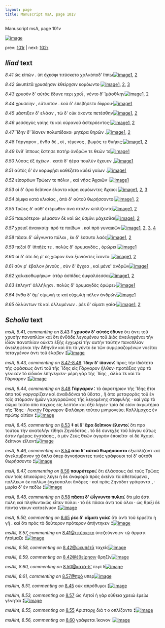 ```yaml
---
layout: page
title: Manuscript msA, page 101v
---
```


Manuscript msA, page 101v

[![image](http://www.homermultitext.org/iipsrv?OBJ=IIP,1.0&FIF=/project/homer/pyramidal/deepzoom/hmt/vaimg/2017a/VA101VN_0604.tif&WID=100&CVT=JPEG)](http://www.homermultitext.org/ict2/?urn=urn:cite2:hmt:vaimg.2017a:VA101VN_0604)

prev:  [101r](../101r) | next:  [102r](../102r)

## *Iliad* text

*8.41* <a id="8.41"/> ὡς εἰπὼν . ὑπ όχεσφι τιτύσκετο χαλκόποδ' ἵππω[![image](http://www.homermultitext.org/iipsrv?OBJ=IIP,1.0&FIF=/project/homer/pyramidal/deepzoom/hmt/vaimg/2017a/VA101VN_0604.tif&RGN=0.4615,0.2479,0.4084,0.0278&WID=1000&CVT=JPEG)](http://www.homermultitext.org/ict2/?urn=urn:cite2:hmt:vaimg.2017a:VA101VN_0604@0.4615,0.2479,0.4084,0.0278)[1](#msA_8.1), [2](#msAil_8.57)

*8.42* <a id="8.42"/> ὠκυπέτᾱ χρυσέῃσιν ἐθείρῃσιν κομόωντε·[![image](http://www.homermultitext.org/iipsrv?OBJ=IIP,1.0&FIF=/project/homer/pyramidal/deepzoom/hmt/vaimg/2017a/VA101VN_0604.tif&RGN=0.4585,0.2667,0.4044,0.0278&WID=1000&CVT=JPEG)](http://www.homermultitext.org/ict2/?urn=urn:cite2:hmt:vaimg.2017a:VA101VN_0604@0.4585,0.2667,0.4044,0.0278)[1](#msAil_8.59), [2](#msA_8.1), [3](#msAil_8.58)

*8.43* <a id="8.43"/> χρυσὸν δ' αὐτὸς ἔδυνε περι χροῒ , γέντο δ' ϊμάσθλην[![image](http://www.homermultitext.org/iipsrv?OBJ=IIP,1.0&FIF=/project/homer/pyramidal/deepzoom/hmt/vaimg/2017a/VA101VN_0604.tif&RGN=0.4464,0.287,0.4404,0.0316&WID=1000&CVT=JPEG)](http://www.homermultitext.org/ict2/?urn=urn:cite2:hmt:vaimg.2017a:VA101VN_0604@0.4464,0.287,0.4404,0.0316)[1](#msA_8.1), [2](#msA_8.41)

*8.44* <a id="8.44"/> χρυσείην , εὔτυκτον . ἑοῦ δ' ἐπεβήσετο δίφρου·[![image](http://www.homermultitext.org/iipsrv?OBJ=IIP,1.0&FIF=/project/homer/pyramidal/deepzoom/hmt/vaimg/2017a/VA101VN_0604.tif&RGN=0.4645,0.305,0.4104,0.0316&WID=1000&CVT=JPEG)](http://www.homermultitext.org/ict2/?urn=urn:cite2:hmt:vaimg.2017a:VA101VN_0604@0.4645,0.305,0.4104,0.0316)[1](#msA_8.1)

*8.45* <a id="8.45"/> μάστιξεν δ' ελάαν , τὼ δ' οὐκ ἀκοντε πετέσθην[![image](http://www.homermultitext.org/iipsrv?OBJ=IIP,1.0&FIF=/project/homer/pyramidal/deepzoom/hmt/vaimg/2017a/VA101VN_0604.tif&RGN=0.4585,0.3238,0.4124,0.0316&WID=1000&CVT=JPEG)](http://www.homermultitext.org/ict2/?urn=urn:cite2:hmt:vaimg.2017a:VA101VN_0604@0.4585,0.3238,0.4124,0.0316)[1](#msA_8.1), [2](#msAim_8.51)

*8.46* <a id="8.46"/> μεσσηγὺς γαίης τε καὶ οὐρανοῦ ἀστερόεντος·[![image](http://www.homermultitext.org/iipsrv?OBJ=IIP,1.0&FIF=/project/homer/pyramidal/deepzoom/hmt/vaimg/2017a/VA101VN_0604.tif&RGN=0.4474,0.3403,0.4124,0.0316&WID=1000&CVT=JPEG)](http://www.homermultitext.org/ict2/?urn=urn:cite2:hmt:vaimg.2017a:VA101VN_0604@0.4474,0.3403,0.4124,0.0316)[1](#msA_8.42), [2](#msA_8.1)

*8.47* <a id="8.47"/> Ἴ̈δην δ' ἵ̈κανεν 					πολυπίδακα· μητέρα θηρῶν .[![image](http://www.homermultitext.org/iipsrv?OBJ=IIP,1.0&FIF=/project/homer/pyramidal/deepzoom/hmt/vaimg/2017a/VA101VN_0604.tif&RGN=0.4494,0.3591,0.4124,0.0316&WID=1000&CVT=JPEG)](http://www.homermultitext.org/ict2/?urn=urn:cite2:hmt:vaimg.2017a:VA101VN_0604@0.4494,0.3591,0.4124,0.0316)[1](#msA_8.1), [2](#msAim_8.52)

*8.48* <a id="8.48"/> Γάργαρον , ἔνθα δέ , 					οἱ , τέμενος , βωμός τε θυήεις·[![image](http://www.homermultitext.org/iipsrv?OBJ=IIP,1.0&FIF=/project/homer/pyramidal/deepzoom/hmt/vaimg/2017a/VA101VN_0604.tif&RGN=0.4555,0.3794,0.4124,0.0316&WID=1000&CVT=JPEG)](http://www.homermultitext.org/ict2/?urn=urn:cite2:hmt:vaimg.2017a:VA101VN_0604@0.4555,0.3794,0.4124,0.0316)[1](#msA_8.1), [2](#msA_8.44)

*8.49* <a id="8.49"/> ἔνθ' ἵππους ἔστησε πατὴρ ἀνδρῶν τε θεῶν τε[![image](http://www.homermultitext.org/iipsrv?OBJ=IIP,1.0&FIF=/project/homer/pyramidal/deepzoom/hmt/vaimg/2017a/VA101VN_0604.tif&RGN=0.4535,0.3982,0.3774,0.0316&WID=1000&CVT=JPEG)](http://www.homermultitext.org/ict2/?urn=urn:cite2:hmt:vaimg.2017a:VA101VN_0604@0.4535,0.3982,0.3774,0.0316)[1](#msA_8.1)

*8.50* <a id="8.50"/> λύσας ἐξ ὀχέων . κατὰ δ' ἠέρα πουλὺν ἔχευεν ,[![image](http://www.homermultitext.org/iipsrv?OBJ=IIP,1.0&FIF=/project/homer/pyramidal/deepzoom/hmt/vaimg/2017a/VA101VN_0604.tif&RGN=0.4505,0.417,0.3964,0.0316&WID=1000&CVT=JPEG)](http://www.homermultitext.org/ict2/?urn=urn:cite2:hmt:vaimg.2017a:VA101VN_0604@0.4505,0.417,0.3964,0.0316)[1](#msA_8.1)

*8.51* <a id="8.51"/> αὐτὸς δ' ἐν κορυφῇσι καθέζετο κύδεϊ γαίων .[![image](http://www.homermultitext.org/iipsrv?OBJ=IIP,1.0&FIF=/project/homer/pyramidal/deepzoom/hmt/vaimg/2017a/VA101VN_0604.tif&RGN=0.4535,0.4335,0.3964,0.0316&WID=1000&CVT=JPEG)](http://www.homermultitext.org/ict2/?urn=urn:cite2:hmt:vaimg.2017a:VA101VN_0604@0.4535,0.4335,0.3964,0.0316)[1](#msA_8.1)

*8.52* <a id="8.52"/> εἰσορόων Τρώων τε 					πόλιν , καὶ νῆας Ἀχαιῶν ·[![image](http://www.homermultitext.org/iipsrv?OBJ=IIP,1.0&FIF=/project/homer/pyramidal/deepzoom/hmt/vaimg/2017a/VA101VN_0604.tif&RGN=0.4535,0.453,0.3844,0.0316&WID=1000&CVT=JPEG)](http://www.homermultitext.org/ict2/?urn=urn:cite2:hmt:vaimg.2017a:VA101VN_0604@0.4535,0.453,0.3844,0.0316)[1](#msA_8.1)

*8.53* <a id="8.53"/> οἱ δ' ἄρα δεῖπνον ἕλοντο κάρη κομόωντες Ἀχαιοὶ 				[![image](http://www.homermultitext.org/iipsrv?OBJ=IIP,1.0&FIF=/project/homer/pyramidal/deepzoom/hmt/vaimg/2017a/VA101VN_0604.tif&RGN=0.4394,0.4718,0.4214,0.0316&WID=1000&CVT=JPEG)](http://www.homermultitext.org/ict2/?urn=urn:cite2:hmt:vaimg.2017a:VA101VN_0604@0.4394,0.4718,0.4214,0.0316)[1](#msA_8.1), [2](#msAint_8.54), [3](#msA_8.45)

*8.54* <a id="8.54"/> ῥίμφα κατὰ κλισίας , ἀπὸ δ' αὐτοῦ θωρήσσοντο·[![image](http://www.homermultitext.org/iipsrv?OBJ=IIP,1.0&FIF=/project/homer/pyramidal/deepzoom/hmt/vaimg/2017a/VA101VN_0604.tif&RGN=0.4555,0.4914,0.4214,0.0316&WID=1000&CVT=JPEG)](http://www.homermultitext.org/ict2/?urn=urn:cite2:hmt:vaimg.2017a:VA101VN_0604@0.4555,0.4914,0.4214,0.0316)[1](#msA_8.46), [2](#msA_8.1)

*8.55* <a id="8.55"/> Τρῶες δ' αῦθ' 					ἑτέρωθεν ἀνὰ πτόλιν ὡπλίζοντο[![image](http://www.homermultitext.org/iipsrv?OBJ=IIP,1.0&FIF=/project/homer/pyramidal/deepzoom/hmt/vaimg/2017a/VA101VN_0604.tif&RGN=0.4545,0.5101,0.4264,0.027&WID=1000&CVT=JPEG)](http://www.homermultitext.org/ict2/?urn=urn:cite2:hmt:vaimg.2017a:VA101VN_0604@0.4545,0.5101,0.4264,0.027)[1](#msA_8.1), [2](#msAint_8.55)

*8.56* <a id="8.56"/> παυρότεροι· μέμασαν δὲ καὶ ὡς ὑσμῖνι μάχεσθαι[![image](http://www.homermultitext.org/iipsrv?OBJ=IIP,1.0&FIF=/project/homer/pyramidal/deepzoom/hmt/vaimg/2017a/VA101VN_0604.tif&RGN=0.4404,0.5304,0.4404,0.027&WID=1000&CVT=JPEG)](http://www.homermultitext.org/ict2/?urn=urn:cite2:hmt:vaimg.2017a:VA101VN_0604@0.4404,0.5304,0.4404,0.027)[1](#msA_8.1), [2](#msA_8.47)

*8.57* <a id="8.57"/> χρειοῖ ἀναγκαίῃ· πρό τε παίδων . καὶ πρὸ γυναικῶν·[![image](http://www.homermultitext.org/iipsrv?OBJ=IIP,1.0&FIF=/project/homer/pyramidal/deepzoom/hmt/vaimg/2017a/VA101VN_0604.tif&RGN=0.4515,0.55,0.4404,0.027&WID=1000&CVT=JPEG)](http://www.homermultitext.org/ict2/?urn=urn:cite2:hmt:vaimg.2017a:VA101VN_0604@0.4515,0.55,0.4404,0.027)[1](#msA_8.1), [2](#msAim_8.53), [3](#msAil_8.62), [4](#msAil_8.61)

*8.58* <a id="8.58"/> πᾶσαι δ' ὠΐγνυντο πύλαι , ἐκ δ' έσσυτο λαὸς[![image](http://www.homermultitext.org/iipsrv?OBJ=IIP,1.0&FIF=/project/homer/pyramidal/deepzoom/hmt/vaimg/2017a/VA101VN_0604.tif&RGN=0.4414,0.5665,0.4014,0.027&WID=1000&CVT=JPEG)](http://www.homermultitext.org/ict2/?urn=urn:cite2:hmt:vaimg.2017a:VA101VN_0604@0.4414,0.5665,0.4014,0.027)[1](#msA_8.1), [2](#msA_8.48)

*8.59* <a id="8.59"/> πεζοί θ' ἱ̈ππῆές τε . πολὺς δ' ὀρυμαγδὸς , ὀρώρει·[![image](http://www.homermultitext.org/iipsrv?OBJ=IIP,1.0&FIF=/project/homer/pyramidal/deepzoom/hmt/vaimg/2017a/VA101VN_0604.tif&RGN=0.4595,0.5853,0.4014,0.0323&WID=1000&CVT=JPEG)](http://www.homermultitext.org/ict2/?urn=urn:cite2:hmt:vaimg.2017a:VA101VN_0604@0.4595,0.5853,0.4014,0.0323)[1](#msA_8.1)

*8.60* <a id="8.60"/> οἱ δ' ὅτε δή ῥ' ἐς χῶρον ἕνα ξυνιόντες ΐκοντο ,[![image](http://www.homermultitext.org/iipsrv?OBJ=IIP,1.0&FIF=/project/homer/pyramidal/deepzoom/hmt/vaimg/2017a/VA101VN_0604.tif&RGN=0.4364,0.6041,0.4134,0.0323&WID=1000&CVT=JPEG)](http://www.homermultitext.org/ict2/?urn=urn:cite2:hmt:vaimg.2017a:VA101VN_0604@0.4364,0.6041,0.4134,0.0323)[1](#msA_8.1), [2](#msAint_8.56)

*8.61* <a id="8.61"/> σύν ρ' έβαλον ῥινοὺς , σὺν δ' ἔγχεα , καὶ μένε' ἀνδρῶν[![image](http://www.homermultitext.org/iipsrv?OBJ=IIP,1.0&FIF=/project/homer/pyramidal/deepzoom/hmt/vaimg/2017a/VA101VN_0604.tif&RGN=0.4605,0.6191,0.4314,0.0361&WID=1000&CVT=JPEG)](http://www.homermultitext.org/ict2/?urn=urn:cite2:hmt:vaimg.2017a:VA101VN_0604@0.4605,0.6191,0.4314,0.0361)[1](#msA_8.1)

*8.62* <a id="8.62"/> χαλκεοθωρήκων· ἀτὰρ ἀσπίδες ὀμφαλόεσσαι[![image](http://www.homermultitext.org/iipsrv?OBJ=IIP,1.0&FIF=/project/homer/pyramidal/deepzoom/hmt/vaimg/2017a/VA101VN_0604.tif&RGN=0.4404,0.6416,0.4214,0.0338&WID=1000&CVT=JPEG)](http://www.homermultitext.org/ict2/?urn=urn:cite2:hmt:vaimg.2017a:VA101VN_0604@0.4404,0.6416,0.4214,0.0338)[1](#msA_8.1), [2](#msA_8.49)

*8.63* <a id="8.63"/> ἔπληντ' ἀλλήλῃσι . πολὺς δ' ὀρυμαγδὸς ὀρώρει·[![image](http://www.homermultitext.org/iipsrv?OBJ=IIP,1.0&FIF=/project/homer/pyramidal/deepzoom/hmt/vaimg/2017a/VA101VN_0604.tif&RGN=0.4565,0.6612,0.3934,0.0285&WID=1000&CVT=JPEG)](http://www.homermultitext.org/ict2/?urn=urn:cite2:hmt:vaimg.2017a:VA101VN_0604@0.4565,0.6612,0.3934,0.0285)[1](#msA_8.1)

*8.64* <a id="8.64"/> ἔνθα δ' ἅμ' οἰμωγή τε καὶ εὐχωλὴ πέλεν ἀνδρῶν[![image](http://www.homermultitext.org/iipsrv?OBJ=IIP,1.0&FIF=/project/homer/pyramidal/deepzoom/hmt/vaimg/2017a/VA101VN_0604.tif&RGN=0.4585,0.6777,0.4174,0.0285&WID=1000&CVT=JPEG)](http://www.homermultitext.org/ict2/?urn=urn:cite2:hmt:vaimg.2017a:VA101VN_0604@0.4585,0.6777,0.4174,0.0285)[1](#msA_8.1)

*8.65* <a id="8.65"/> ὀλλύντων τὲ καὶ ὀλλυμένων . ῥέε δ' αἵματι γαῖα·[![image](http://www.homermultitext.org/iipsrv?OBJ=IIP,1.0&FIF=/project/homer/pyramidal/deepzoom/hmt/vaimg/2017a/VA101VN_0604.tif&RGN=0.4454,0.6972,0.4404,0.0285&WID=1000&CVT=JPEG)](http://www.homermultitext.org/ict2/?urn=urn:cite2:hmt:vaimg.2017a:VA101VN_0604@0.4454,0.6972,0.4404,0.0285)[1](#msA_8.1), [2](#msA_8.50)

## *Scholia* text

*msA, 8.41, commenting on* [8.43](#8.43)  <a id="msA_8.41"/> **‡ χρυσὸν δ' αὐτὸς ἔδυνε** ὅτι ἀντι τοῦ χρυσὴν πανοπλίαν καὶ ὅτι ἐνθάδε λεγομένου τοῦ Διὸς ἀνειληφέναι τὴν ἰδίαν πανοπλίαν οὐκέτι ἑξῆς ἐγχωρεῖ τὴν αυτὴν ταύτην πανοπλίαν ἀνειληφέναι τὴν Ἀθηνᾶν καὶ ὅτι τὸ γέντο ἐκ τῶν συμφραζομένων νοεῖται τεταγμένον ἀντι τοῦ ἔλαβεν ⁑[![image](http://www.homermultitext.org/iipsrv?OBJ=IIP,1.0&FIF=/project/homer/pyramidal/deepzoom/hmt/vaimg/2017a/VA101VN_0604.tif&RGN=0.1794,0.1322,0.6869,0.0571&WID=1000&CVT=JPEG)](http://www.homermultitext.org/ict2/?urn=urn:cite2:hmt:vaimg.2017a:VA101VN_0604@0.1794,0.1322,0.6869,0.0571)

*msA, 8.43, commenting on* [8.47-8.48](#8.47-8.48)  <a id="msA_8.43"/> **Ἴδην δ' ἱ̈κανεν⁚** προς τὴν ἰδιότητα τῆς φράσεως ἀντὶ τοῦ τῆς Ἴδης εἰς Γάργαρον ἦλθεν· προτάξας γὰρ τὸ γενικὸν τὸ εἰδικὸν ἐπήνεγκεν· μέρη γὰρ τῆς Ἴδης , ἄλλα τε καὶ τὸ Γάργαρον ⁑[![image](http://www.homermultitext.org/iipsrv?OBJ=IIP,1.0&FIF=/project/homer/pyramidal/deepzoom/hmt/vaimg/2017a/VA101VN_0604.tif&RGN=0.1851,0.1852,0.6817,0.0474&WID=1000&CVT=JPEG)](http://www.homermultitext.org/ict2/?urn=urn:cite2:hmt:vaimg.2017a:VA101VN_0604@0.1851,0.1852,0.6817,0.0474)

*msA, 8.44, commenting on* [8.48](#8.48)  <a id="msA_8.44"/> **Γάργαρον ⁚** τὸ ἀκροτήριον τῆς Ἴδης ἤτοι ἀπο τοῦ γαργαρίζειν καὶ ἀναδιδόναι τὰ ὕδατα , ἢ ἀπο μεταφορὰς τοῦ ἐν τοῖς στόμασιν ἡμῶν γαργαρεῶνος τῆς λεγομένης σταφυλῆς · καὶ γὰρ τὸ σῶμα τοῦτο ἀπο παχέος εἰς λεπτὸν καὶ ὀξὺ λήγει· τρία δέ εἰσιν ἀκρωτήρια τῆς Ἴδης · Λεκτόν Γὰργαρον Φαλάκρη τούτου μνημονεύει Καλλίμαχος ἐν πρώτῳ αἰτίαν ⁑[![image](http://www.homermultitext.org/iipsrv?OBJ=IIP,1.0&FIF=/project/homer/pyramidal/deepzoom/hmt/vaimg/2017a/VA101VN_0604.tif&RGN=0.18,0.2135,0.6737,0.1195&WID=1000&CVT=JPEG)](http://www.homermultitext.org/ict2/?urn=urn:cite2:hmt:vaimg.2017a:VA101VN_0604@0.18,0.2135,0.6737,0.1195)

*msA, 8.45, commenting on* [8.53](#8.53)  <a id="msA_8.45"/> **‡ οἱ δ' ἄρα δεῖπνον ἕλοντο⁚** ὅτι προ τούτου τὴν ανατολὴν τίθησι Ζηνόδοτος . τὸ δὲ συνεχὲς τοῦ λόγου οὕτως ἐστιν ἡμέρας ἐνστάσης , ὁ μὲν Ζεὺς θεῶν ἀγορὰν ἐποιεῖτο· οἱ δὲ Ἀχαιοὶ δεῖπνον εἵλαντ[![image](http://www.homermultitext.org/iipsrv?OBJ=IIP,1.0&FIF=/project/homer/pyramidal/deepzoom/hmt/vaimg/2017a/VA101VN_0604.tif&RGN=0.1846,0.4638,0.2237,0.0772&WID=1000&CVT=JPEG)](http://www.homermultitext.org/ict2/?urn=urn:cite2:hmt:vaimg.2017a:VA101VN_0604@0.1846,0.4638,0.2237,0.0772)

*msA, 8.46, commenting on* [8.54](#8.54)  <a id="msA_8.46"/> **ἀπο δ' αὐτοῦ θωρήσσοντο** εξωπλίζοντ καὶ ἀνελάμβανον τὰ ὅπλα ὅπερ ἀγνοήσαντες τινὲς γράφουσι τοὶ δ' αὐτόθι θωρήσσοντο ⁑[![image](http://www.homermultitext.org/iipsrv?OBJ=IIP,1.0&FIF=/project/homer/pyramidal/deepzoom/hmt/vaimg/2017a/VA101VN_0604.tif&RGN=0.1897,0.5293,0.2331,0.0663&WID=1000&CVT=JPEG)](http://www.homermultitext.org/ict2/?urn=urn:cite2:hmt:vaimg.2017a:VA101VN_0604@0.1897,0.5293,0.2331,0.0663)

*msA, 8.47, commenting on* [8.56](#8.56)  <a id="msA_8.47"/> **παυρότεροι⁚** ὅτι ἐλάσσους ἀεὶ τοὺς Τρῶας συν τοῖς ἐπικούροις λέγει ἡ δε ἀναφορὰ πρὸς ἐκεῖνα τὰ ἀθετούμενα , πολλεων ἐκ πολίων ἐγχέσπαλοι ἄνδρες · καὶ πρὸς Ζηνόδοτ γράφοντα , · μυρία δ' ἐν πεδίω ⁑[![image](http://www.homermultitext.org/iipsrv?OBJ=IIP,1.0&FIF=/project/homer/pyramidal/deepzoom/hmt/vaimg/2017a/VA101VN_0604.tif&RGN=0.1906,0.5784,0.2386,0.074&WID=1000&CVT=JPEG)](http://www.homermultitext.org/ict2/?urn=urn:cite2:hmt:vaimg.2017a:VA101VN_0604@0.1906,0.5784,0.2386,0.074)

*msA, 8.48, commenting on* [8.58](#8.58)  <a id="msA_8.48"/> **πᾶσαι δ' ὡΐγνυντο πυλαι⁚** ὅτι μία ἐστι πύλη καὶ πληθυντικῶς εἶπεν πύλαι · τὸ δὲ πᾶσαι ἀντι τοῦ όλαι · ὡς θριξὶ δὲ πάντα νέκυν καταείνυον ⁑[![image](http://www.homermultitext.org/iipsrv?OBJ=IIP,1.0&FIF=/project/homer/pyramidal/deepzoom/hmt/vaimg/2017a/VA101VN_0604.tif&RGN=0.1889,0.6451,0.2334,0.0644&WID=1000&CVT=JPEG)](http://www.homermultitext.org/ict2/?urn=urn:cite2:hmt:vaimg.2017a:VA101VN_0604@0.1889,0.6451,0.2334,0.0644)

*msA, 8.50, commenting on* [8.65](#8.65)  <a id="msA_8.50"/> **ῥέε δ' αἵματι γαία⁚** ὅτι ἀντι τοῦ ἐρρεῖτο ἡ γῆ . καὶ ὅτι πρὸς τὸ δεύτερον πρότερον ἀπήντηκεν ⁑[![image](http://www.homermultitext.org/iipsrv?OBJ=IIP,1.0&FIF=/project/homer/pyramidal/deepzoom/hmt/vaimg/2017a/VA101VN_0604.tif&RGN=0.1909,0.7438,0.6123,0.0554&WID=1000&CVT=JPEG)](http://www.homermultitext.org/ict2/?urn=urn:cite2:hmt:vaimg.2017a:VA101VN_0604@0.1909,0.7438,0.6123,0.0554)

*msAil, 8.57, commenting on* [8.41@τιτύσκετο](#8.41@τιτύσκετο)  <a id="msAil_8.57"/> ὑπεζεύγνοιεν τῷ ἅρματι ἡτοίμαζε ⁑[![image](http://www.homermultitext.org/iipsrv?OBJ=IIP,1.0&FIF=/project/homer/pyramidal/deepzoom/hmt/vaimg/2017a/VA101VN_0604.tif&RGN=0.6306,0.2409,0.1491,0.0206&WID=1000&CVT=JPEG)](http://www.homermultitext.org/ict2/?urn=urn:cite2:hmt:vaimg.2017a:VA101VN_0604@0.6306,0.2409,0.1491,0.0206)

*msAil, 8.58, commenting on* [8.42@ὠκυπέτᾱ](#8.42@ὠκυπέτᾱ)  <a id="msAil_8.58"/> ταχεῖς[![image](http://www.homermultitext.org/iipsrv?OBJ=IIP,1.0&FIF=/project/homer/pyramidal/deepzoom/hmt/vaimg/2017a/VA101VN_0604.tif&RGN=0.4969,0.2656,0.0289,0.0167&WID=1000&CVT=JPEG)](http://www.homermultitext.org/ict2/?urn=urn:cite2:hmt:vaimg.2017a:VA101VN_0604@0.4969,0.2656,0.0289,0.0167)

*msAil, 8.59, commenting on* [8.42@ἐθείρῃσιν](#8.42@ἐθείρῃσιν)  <a id="msAil_8.59"/> θρη̈ξίν[![image](http://www.homermultitext.org/iipsrv?OBJ=IIP,1.0&FIF=/project/homer/pyramidal/deepzoom/hmt/vaimg/2017a/VA101VN_0604.tif&RGN=0.7083,0.2682,0.0326,0.0172&WID=1000&CVT=JPEG)](http://www.homermultitext.org/ict2/?urn=urn:cite2:hmt:vaimg.2017a:VA101VN_0604@0.7083,0.2682,0.0326,0.0172)

*msAil, 8.60, commenting on* [8.50@κατὰ-δ'](#8.50@κατὰ-δ')  <a id="msAil_8.60"/> περὶ δ[![image](http://www.homermultitext.org/iipsrv?OBJ=IIP,1.0&FIF=/project/homer/pyramidal/deepzoom/hmt/vaimg/2017a/VA101VN_0604.tif&RGN=0.6297,0.4179,0.0351,0.0146&WID=1000&CVT=JPEG)](http://www.homermultitext.org/ict2/?urn=urn:cite2:hmt:vaimg.2017a:VA101VN_0604@0.6297,0.4179,0.0351,0.0146)

*msAil, 8.61, commenting on* [8.57@πρό](#8.57@πρό)  <a id="msAil_8.61"/> υπερ[![image](http://www.homermultitext.org/iipsrv?OBJ=IIP,1.0&FIF=/project/homer/pyramidal/deepzoom/hmt/vaimg/2017a/VA101VN_0604.tif&RGN=0.6451,0.5475,0.022,0.0146&WID=1000&CVT=JPEG)](http://www.homermultitext.org/ict2/?urn=urn:cite2:hmt:vaimg.2017a:VA101VN_0604@0.6451,0.5475,0.022,0.0146)

*msAim, 8.51, commenting on* [8.45](#8.45)  <a id="msAim_8.51"/> οὐκ απρόθυμοι ⁑[![image](http://www.homermultitext.org/iipsrv?OBJ=IIP,1.0&FIF=/project/homer/pyramidal/deepzoom/hmt/vaimg/2017a/VA101VN_0604.tif&RGN=0.4054,0.3253,0.0591,0.0337&WID=1000&CVT=JPEG)](http://www.homermultitext.org/ict2/?urn=urn:cite2:hmt:vaimg.2017a:VA101VN_0604@0.4054,0.3253,0.0591,0.0337)

*msAim, 8.53, commenting on* [8.57](#8.57)  <a id="msAim_8.53"/> ὡς Λητοῖ ἡ γὰρ εὐθεια χρειὼ ἐμείω γένηται ⁑[![image](http://www.homermultitext.org/iipsrv?OBJ=IIP,1.0&FIF=/project/homer/pyramidal/deepzoom/hmt/vaimg/2017a/VA101VN_0604.tif&RGN=0.418,0.5456,0.0471,0.0517&WID=1000&CVT=JPEG)](http://www.homermultitext.org/ict2/?urn=urn:cite2:hmt:vaimg.2017a:VA101VN_0604@0.418,0.5456,0.0471,0.0517)

*msAint, 8.55, commenting on* [8.55](#8.55)  <a id="msAint_8.55"/> Αρισταρχ διὰ τ ο οπλίζοντο ⁑[![image](http://www.homermultitext.org/iipsrv?OBJ=IIP,1.0&FIF=/project/homer/pyramidal/deepzoom/hmt/vaimg/2017a/VA101VN_0604.tif&RGN=0.8663,0.5087,0.0294,0.0446&WID=1000&CVT=JPEG)](http://www.homermultitext.org/ict2/?urn=urn:cite2:hmt:vaimg.2017a:VA101VN_0604@0.8663,0.5087,0.0294,0.0446)

*msAint, 8.56, commenting on* [8.60](#8.60)  <a id="msAint_8.56"/> γράφεται ἵκανον ⁚[![image](http://www.homermultitext.org/iipsrv?OBJ=IIP,1.0&FIF=/project/homer/pyramidal/deepzoom/hmt/vaimg/2017a/VA101VN_0604.tif&RGN=0.8357,0.6014,0.0426,0.0193&WID=1000&CVT=JPEG)](http://www.homermultitext.org/ict2/?urn=urn:cite2:hmt:vaimg.2017a:VA101VN_0604@0.8357,0.6014,0.0426,0.0193)